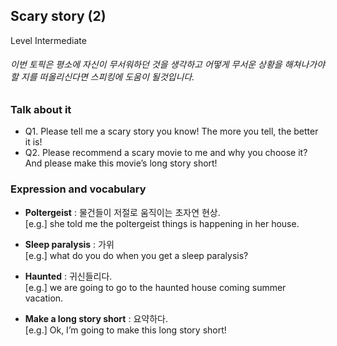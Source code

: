 ## Scary story (2)
Level Intermediate
###### 이번 토픽은 평소에 자신이 무서워하던 것을 생각하고 어떻게 무서운 상황을 해쳐나가야 할 지를 떠올리신다면 스피킹에 도움이 될것입니다.

### Talk about it
- Q1. Please tell me a scary story you know! The more you tell, the better it is!
- Q2. Please recommend a scary movie to me and why you choose it? And please make this movie’s long story short! 
### Expression and vocabulary
- **Poltergeist** : 물건들이 저절로 움직이는 초자연 현상.  
[e.g.] she told me the poltergeist things is happening in her house.

- **Sleep paralysis** : 가위  
[e.g.] what do you do when you get a sleep paralysis?

- **Haunted** : 귀신들리다.  
[e.g.] we are going to go to the haunted house coming summer vacation. 

- **Make a long story short** : 요약하다.  
[e.g.] Ok, I’m going to make this long story short!


